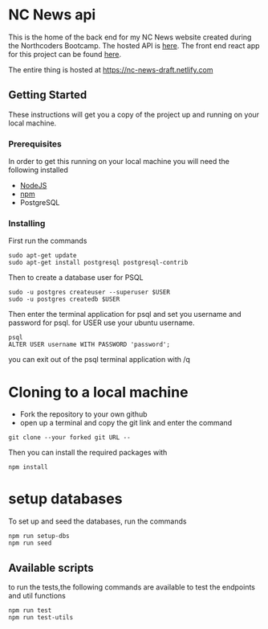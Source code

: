 # NC News api

This is the home of the back end for my NC News website created during the Northcoders Bootcamp.  The hosted API is [here](https://ncs-news-be.herokuapp.com/api). The front end react app for this project can be found [here](https://github.com/j-cleary914/fe-nc-news).
  
The entire thing is hosted at https://nc-news-draft.netlify.com


## Getting Started
These instructions will get you a copy of the project up and running on your local machine. 


### Prerequisites
In order to get this running on your local machine you will need the following installed

- [NodeJS](https://nodejs.org/en/)
- [npm](https://www.npmjs.com/)
- PostgreSQL 


### Installing

First run the commands

```
sudo apt-get update
sudo apt-get install postgresql postgresql-contrib
```
Then to create a database user for PSQL

```
sudo -u postgres createuser --superuser $USER
sudo -u postgres createdb $USER
```
Then enter the terminal application for psql and set you username and password for psql. for USER use your ubuntu username.
```
psql
ALTER USER username WITH PASSWORD 'password';
```
you can exit out of the psql terminal application with /q 


# Cloning to a local machine
- Fork the repository to your own github
- open up a terminal and copy the git link and enter the command 
```
git clone --your forked git URL -- 
```
Then you can install the required packages with
```
npm install
```

# setup databases

To set up and seed the databases, run the commands
```
npm run setup-dbs
npm run seed
```


## Available scripts

to run the tests,the following commands are available to test the endpoints and util functions

```
npm run test
npm run test-utils
```
